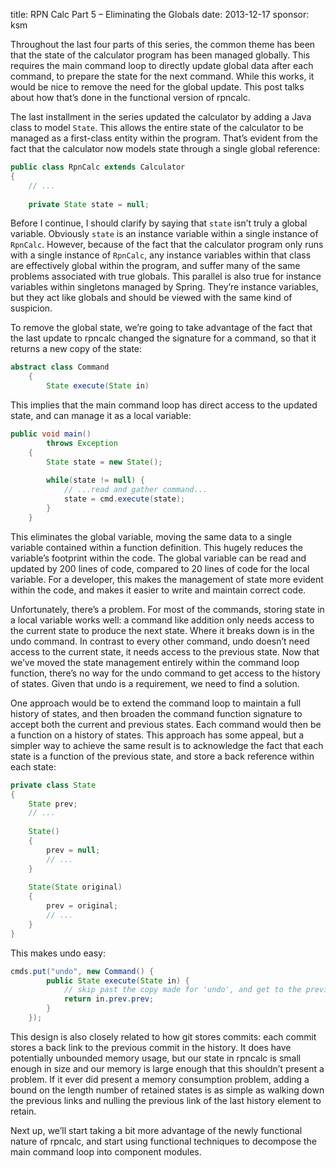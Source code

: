 title: RPN Calc Part 5 – Eliminating the Globals
date: 2013-12-17
sponsor: ksm

Throughout the last four parts of this series, the common theme has
been that the state of the calculator program has been managed
globally. This requires the main command loop to directly update
global data after each command, to prepare the state for the next
command. While this works, it would be nice to remove the need for the
global update. This post talks about how that’s done in the functional
version of rpncalc.


The last installment in the series updated the calculator by adding a
Java class to model `State`. This allows the entire state of the
calculator to be managed as a first-class entity within the
program. That’s evident from the fact that the calculator now models
state through a single global reference:

```java
public class RpnCalc extends Calculator
{
    // ...
 
    private State state = null;
```

Before I continue, I should clarify by saying that `state` isn’t truly a
global variable. Obviously `state` is an instance variable within a
single instance of `RpnCalc`. However, because of the fact that the
calculator program only runs with a single instance of `RpnCalc`, any
instance variables within that class are effectively global within the
program, and suffer many of the same problems associated with true
globals. This parallel is also true for instance variables within
singletons managed by Spring. They’re instance variables, but they act
like globals and should be viewed with the same kind of suspicion.

To remove the global state, we’re going to take advantage of the fact
that the last update to rpncalc changed the signature for a command,
so that it returns a new copy of the state:

```java
abstract class Command
    {
        State execute(State in)
```

This implies that the main command loop has direct access to the
updated state, and can manage it as a local variable:

```java
public void main()
        throws Exception
    {
        State state = new State();
 
        while(state != null) {
            // ...read and gather command...
            state = cmd.execute(state);
        }
    }
```

This eliminates the global variable, moving the same data to a single
variable contained within a function definition. This hugely reduces
the variable’s footprint within the code. The global variable can be
read and updated by 200 lines of code, compared to 20 lines of code
for the local variable. For a developer, this makes the management of
state more evident within the code, and makes it easier to write and
maintain correct code.

Unfortunately, there’s a problem. For most of the commands, storing
state in a local variable works well: a command like addition only
needs access to the current state to produce the next state. Where it
breaks down is in the undo command. In contrast to every other
command, undo doesn’t need access to the current state, it needs
access to the previous state. Now that we’ve moved the state
management entirely within the command loop function, there’s no way
for the undo command to get access to the history of states. Given
that undo is a requirement, we need to find a solution.

One approach would be to extend the command loop to maintain a full
history of states, and then broaden the command function signature to
accept both the current and previous states. Each command would then
be a function on a history of states. This approach has some appeal,
but a simpler way to achieve the same result is to acknowledge the
fact that each state is a function of the previous state, and store a
back reference within each state:

```java
private class State
{
    State prev;
    // ...
 
    State()
    {
        prev = null;
        // ...
    }
 
    State(State original)
    {
        prev = original;
        // ...
    }
}
```

This makes undo easy:

```java
cmds.put("undo", new Command() {
        public State execute(State in) {
            // skip past the copy made for 'undo', and get to the previous.
            return in.prev.prev;
        }
    });
```

This design is also closely related to how git stores commits: each
commit stores a back link to the previous commit in the history. It
does have potentially unbounded memory usage, but our state in rpncalc
is small enough in size and our memory is large enough that this
shouldn’t present a problem. If it ever did present a memory
consumption problem, adding a bound on the length number of retained
states is as simple as walking down the previous links and nulling the
previous link of the last history element to retain.

Next up, we’ll start taking a bit more advantage of the newly
functional nature of rpncalc, and start using functional techniques to
decompose the main command loop into component modules.
